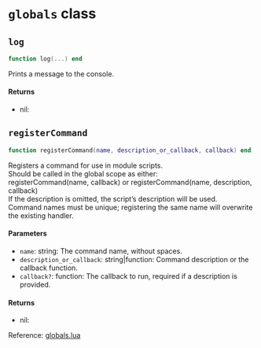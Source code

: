 # `globals` class



## `log`
```lua
function log(...) end
```
Prints a message to the console.

#### Returns
- nil: 

## `registerCommand`
```lua
function registerCommand(name, description_or_callback, callback) end
```
Registers a command for use in module scripts.  
Should be called in the global scope as either:  
registerCommand(name, callback) or registerCommand(name, description, callback)  
If the description is omitted, the script’s description will be used.  
Command names must be unique; registering the same name will overwrite the existing handler.

#### Parameters
- `name`: string: The command name, without spaces.
- `description_or_callback`: string|function: Command description or the callback function.
- `callback?`: function: The callback to run, required if a description is provided.
#### Returns
- nil:

Reference: [globals.lua](https://github.com/flarialmc/scripting-wiki/tree/main/autocomplete/misc/globals.lua)